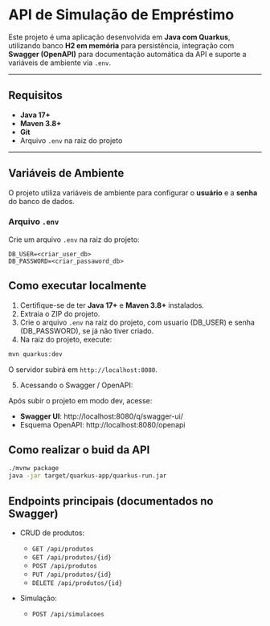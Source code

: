# API de Simulação de Empréstimo


Este projeto é uma aplicação desenvolvida em **Java com Quarkus**, utilizando banco **H2 em memória** para persistência, integração com **Swagger (OpenAPI)** para documentação automática da API e suporte a variáveis de ambiente via `.env`.

---

## Requisitos

- **Java 17+**
- **Maven 3.8+**
- **Git**
- Arquivo `.env` na raiz do projeto



---

## Variáveis de Ambiente

O projeto utiliza variáveis de ambiente para configurar o **usuário** e a **senha** do banco de dados.

### Arquivo `.env`

Crie um arquivo `.env` na raiz do projeto:

```env
DB_USER=<criar_user_db>
DB_PASSWORD=<criar_passaword_db>
```


## Como executar localmente

1. Certifique-se de ter **Java 17+** e **Maven 3.8+** instalados.
2. Extraia o ZIP do projeto.
3. Crie o arquivo `.env` na raiz do projeto, com usuario (DB_USER) e senha (DB_PASSWORD), se já não tiver criado.
4. Na raiz do projeto, execute:


```bash
mvn quarkus:dev
```

O servidor subirá em `http://localhost:8080`.

5. Acessando o Swagger / OpenAPI:

Após subir o projeto em modo dev, acesse:

- **Swagger UI**: http://localhost:8080/q/swagger-ui/
- Esquema OpenAPI: http://localhost:8080/openapi


## Como realizar o buid da API


```bash
./mvnw package
java -jar target/quarkus-app/quarkus-run.jar
```


## Endpoints principais (documentados no Swagger)

- CRUD de produtos:
  - `GET /api/produtos`
  - `GET /api/produtos/{id}`
  - `POST /api/produtos`
  - `PUT /api/produtos/{id}`
  - `DELETE /api/produtos/{id}`

- Simulação:
  - `POST /api/simulacoes`
  
